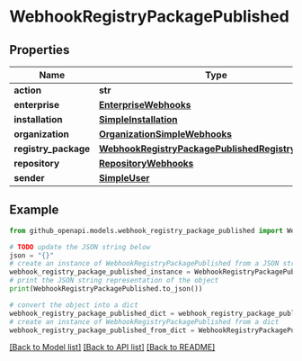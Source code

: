 # WebhookRegistryPackagePublished


## Properties

Name | Type | Description | Notes
------------ | ------------- | ------------- | -------------
**action** | **str** |  | 
**enterprise** | [**EnterpriseWebhooks**](EnterpriseWebhooks.md) |  | [optional] 
**installation** | [**SimpleInstallation**](SimpleInstallation.md) |  | [optional] 
**organization** | [**OrganizationSimpleWebhooks**](OrganizationSimpleWebhooks.md) |  | [optional] 
**registry_package** | [**WebhookRegistryPackagePublishedRegistryPackage**](WebhookRegistryPackagePublishedRegistryPackage.md) |  | 
**repository** | [**RepositoryWebhooks**](RepositoryWebhooks.md) |  | [optional] 
**sender** | [**SimpleUser**](SimpleUser.md) |  | 

## Example

```python
from github_openapi.models.webhook_registry_package_published import WebhookRegistryPackagePublished

# TODO update the JSON string below
json = "{}"
# create an instance of WebhookRegistryPackagePublished from a JSON string
webhook_registry_package_published_instance = WebhookRegistryPackagePublished.from_json(json)
# print the JSON string representation of the object
print(WebhookRegistryPackagePublished.to_json())

# convert the object into a dict
webhook_registry_package_published_dict = webhook_registry_package_published_instance.to_dict()
# create an instance of WebhookRegistryPackagePublished from a dict
webhook_registry_package_published_from_dict = WebhookRegistryPackagePublished.from_dict(webhook_registry_package_published_dict)
```
[[Back to Model list]](../README.md#documentation-for-models) [[Back to API list]](../README.md#documentation-for-api-endpoints) [[Back to README]](../README.md)


